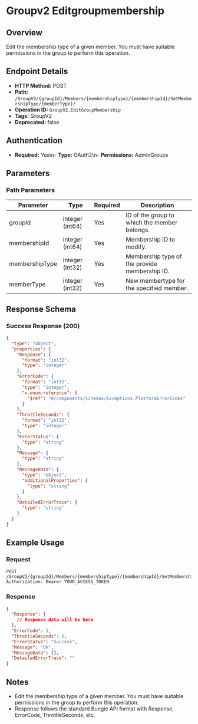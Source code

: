 # Groupv2 Editgroupmembership

## Overview
Edit the membership type of a given member. You must have suitable permissions in the group to perform this operation.

## Endpoint Details
- **HTTP Method:** POST
- **Path:** `/GroupV2/{groupId}/Members/{membershipType}/{membershipId}/SetMembershipType/{memberType}/`
- **Operation ID:** `GroupV2.EditGroupMembership`
- **Tags:** GroupV2
- **Deprecated:** false

## Authentication
- **Required:** Yes\n- **Type:** OAuth2\n- **Permissions:** AdminGroups

## Parameters

### Path Parameters
| Parameter | Type | Required | Description |
|-----------|------|----------|-------------|
| groupId | integer (int64) | Yes | ID of the group to which the member belongs. |
| membershipId | integer (int64) | Yes | Membership ID to modify. |
| membershipType | integer (int32) | Yes | Membership type of the provide membership ID. |
| memberType | integer (int32) | Yes | New membertype for the specified member. |


## Response Schema

### Success Response (200)
```json
{
  "type": "object",
  "properties": {
    "Response": {
      "format": "int32",
      "type": "integer"
    },
    "ErrorCode": {
      "format": "int32",
      "type": "integer",
      "x-enum-reference": {
        "$ref": "#/components/schemas/Exceptions.PlatformErrorCodes"
      }
    },
    "ThrottleSeconds": {
      "format": "int32",
      "type": "integer"
    },
    "ErrorStatus": {
      "type": "string"
    },
    "Message": {
      "type": "string"
    },
    "MessageData": {
      "type": "object",
      "additionalProperties": {
        "type": "string"
      }
    },
    "DetailedErrorTrace": {
      "type": "string"
    }
  }
}
```


## Example Usage

### Request
```http
POST /GroupV2/{groupId}/Members/{membershipType}/{membershipId}/SetMembershipType/{memberType}/
Authorization: Bearer YOUR_ACCESS_TOKEN
```

### Response
```json
{
  "Response": {
    // Response data will be here
  },
  "ErrorCode": 1,
  "ThrottleSeconds": 0,
  "ErrorStatus": "Success",
  "Message": "Ok",
  "MessageData": {},
  "DetailedErrorTrace": ""
}
```

## Notes
- Edit the membership type of a given member. You must have suitable permissions in the group to perform this operation.
- Response follows the standard Bungie API format with Response, ErrorCode, ThrottleSeconds, etc.
